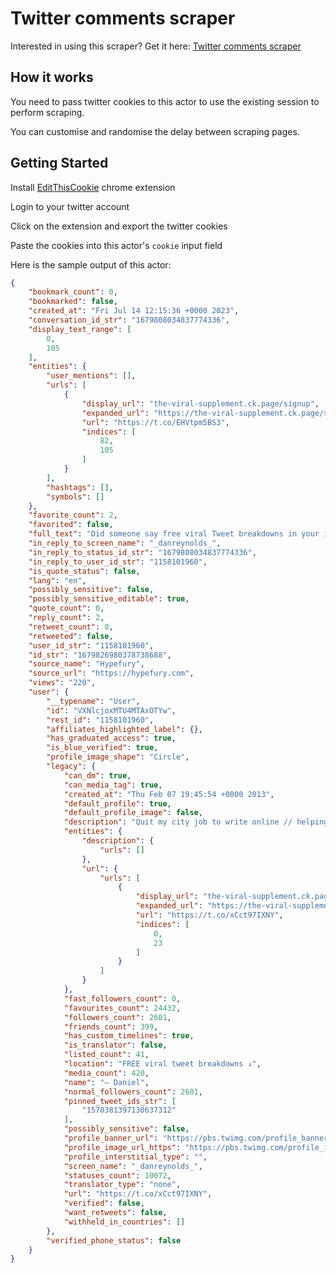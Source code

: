 # Twitter comments scraper
Interested in using this scraper? Get it here: [Twitter comments scraper](https://apify.com/curious_coder/twitter-replies-scraper)
## How it works

You need to pass twitter cookies to this actor to use the existing session to  perform scraping.

You can customise and randomise the delay between scraping pages.

## Getting Started

Install [EditThisCookie](https://chrome.google.com/webstore/detail/editthiscookie/fngmhnnpilhplaeedifhccceomclgfbg) chrome extension 

Login to your twitter account

Click on the extension and export the twitter cookies

Paste the cookies into this actor's `cookie` input field

Here is the sample output of this actor:

```json
{
	"bookmark_count": 0,
	"bookmarked": false,
	"created_at": "Fri Jul 14 12:15:36 +0000 2023",
	"conversation_id_str": "1679808034837774336",
	"display_text_range": [
		0,
		105
	],
	"entities": {
		"user_mentions": [],
		"urls": [
			{
				"display_url": "the-viral-supplement.ck.page/signup",
				"expanded_url": "https://the-viral-supplement.ck.page/signup",
				"url": "https://t.co/EHVtpm5BS3",
				"indices": [
					82,
					105
				]
			}
		],
		"hashtags": [],
		"symbols": []
	},
	"favorite_count": 2,
	"favorited": false,
	"full_text": "Did someone say free viral Tweet breakdowns in your inbox every week?\n\nJoin here👇\nhttps://t.co/EHVtpm5BS3",
	"in_reply_to_screen_name": "_danreynolds_",
	"in_reply_to_status_id_str": "1679808034837774336",
	"in_reply_to_user_id_str": "1158101960",
	"is_quote_status": false,
	"lang": "en",
	"possibly_sensitive": false,
	"possibly_sensitive_editable": true,
	"quote_count": 0,
	"reply_count": 2,
	"retweet_count": 0,
	"retweeted": false,
	"user_id_str": "1158101960",
	"id_str": "1679826980378738688",
	"source_name": "Hypefury",
	"source_url": "https://hypefury.com",
	"views": "220",
	"user": {
		"__typename": "User",
		"id": "VXNlcjoxMTU4MTAxOTYw",
		"rest_id": "1158101960",
		"affiliates_highlighted_label": {},
		"has_graduated_access": true,
		"is_blue_verified": true,
		"profile_image_shape": "Circle",
		"legacy": {
			"can_dm": true,
			"can_media_tag": true,
			"created_at": "Thu Feb 07 19:45:54 +0000 2013",
			"default_profile": true,
			"default_profile_image": false,
			"description": "Quit my city job to write online // helping you find freedom in writing and business // Ghostwriting personal brands at SocialScaler",
			"entities": {
				"description": {
					"urls": []
				},
				"url": {
					"urls": [
						{
							"display_url": "the-viral-supplement.ck.page/signup",
							"expanded_url": "https://the-viral-supplement.ck.page/signup",
							"url": "https://t.co/xCct97IXNY",
							"indices": [
								0,
								23
							]
						}
					]
				}
			},
			"fast_followers_count": 0,
			"favourites_count": 24432,
			"followers_count": 2601,
			"friends_count": 399,
			"has_custom_timelines": true,
			"is_translator": false,
			"listed_count": 41,
			"location": "FREE viral tweet breakdowns ↓",
			"media_count": 420,
			"name": "— Daniel",
			"normal_followers_count": 2601,
			"pinned_tweet_ids_str": [
				"1570381397130637312"
			],
			"possibly_sensitive": false,
			"profile_banner_url": "https://pbs.twimg.com/profile_banners/1158101960/1684436057",
			"profile_image_url_https": "https://pbs.twimg.com/profile_images/1629598305838678016/2qaaBYMb_normal.jpg",
			"profile_interstitial_type": "",
			"screen_name": "_danreynolds_",
			"statuses_count": 10072,
			"translator_type": "none",
			"url": "https://t.co/xCct97IXNY",
			"verified": false,
			"want_retweets": false,
			"withheld_in_countries": []
		},
		"verified_phone_status": false
	}
}
```
